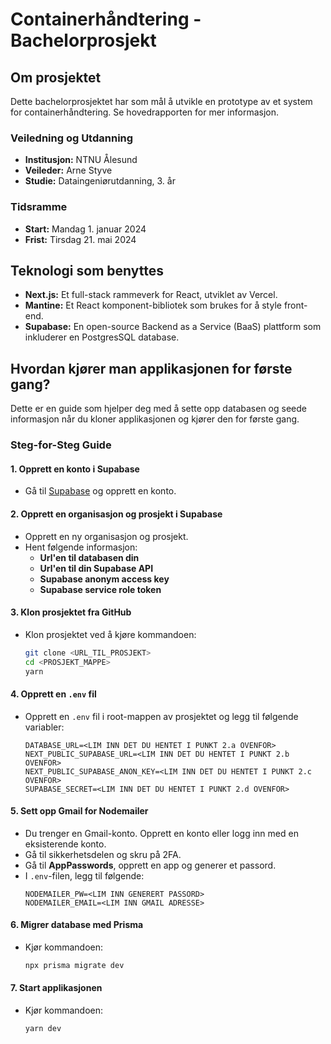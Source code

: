 # Containerhåndtering - Bachelorprosjekt

## Om prosjektet

Dette bachelorprosjektet har som mål å utvikle en prototype av et system for containerhåndtering. Se hovedrapporten for mer informasjon.

### Veiledning og Utdanning

- **Institusjon:** NTNU Ålesund
- **Veileder:** Arne Styve
- **Studie:** Dataingeniørutdanning, 3. år

### Tidsramme

- **Start:** Mandag 1. januar 2024
- **Frist:** Tirsdag 21. mai 2024

## Teknologi som benyttes

- **Next.js:** Et full-stack rammeverk for React, utviklet av Vercel.
- **Mantine:** Et React komponent-bibliotek som brukes for å style front-end.
- **Supabase:** En open-source Backend as a Service (BaaS) plattform som inkluderer en PostgresSQL database.

## Hvordan kjører man applikasjonen for første gang?

Dette er en guide som hjelper deg med å sette opp databasen og seede informasjon når du kloner applikasjonen og kjører den for første gang.

### Steg-for-Steg Guide

#### 1. Opprett en konto i Supabase

- Gå til [Supabase](https://supabase.io) og opprett en konto.

#### 2. Opprett en organisasjon og prosjekt i Supabase

- Opprett en ny organisasjon og prosjekt.
- Hent følgende informasjon:
  - **Url'en til databasen din**
  - **Url'en til din Supabase API**
  - **Supabase anonym access key**
  - **Supabase service role token**

#### 3. Klon prosjektet fra GitHub

- Klon prosjektet ved å kjøre kommandoen:
  ```bash
  git clone <URL_TIL_PROSJEKT>
  cd <PROSJEKT_MAPPE>
  yarn
  ```

#### 4. Opprett en `.env` fil

- Opprett en `.env` fil i root-mappen av prosjektet og legg til følgende variabler:
  ```env
  DATABASE_URL=<LIM INN DET DU HENTET I PUNKT 2.a OVENFOR>
  NEXT_PUBLIC_SUPABASE_URL=<LIM INN DET DU HENTET I PUNKT 2.b OVENFOR>
  NEXT_PUBLIC_SUPABASE_ANON_KEY=<LIM INN DET DU HENTET I PUNKT 2.c OVENFOR>
  SUPABASE_SECRET=<LIM INN DET DU HENTET I PUNKT 2.d OVENFOR>
  ```

#### 5. Sett opp Gmail for Nodemailer

- Du trenger en Gmail-konto. Opprett en konto eller logg inn med en eksisterende konto.
- Gå til sikkerhetsdelen og skru på 2FA.
- Gå til **AppPasswords**, opprett en app og generer et passord.
- I `.env`-filen, legg til følgende:
  ```env
  NODEMAILER_PW=<LIM INN GENERERT PASSORD>
  NODEMAILER_EMAIL=<LIM INN GMAIL ADRESSE>
  ```

#### 6. Migrer database med Prisma

- Kjør kommandoen:
  ```bash
  npx prisma migrate dev
  ```

#### 7. Start applikasjonen

- Kjør kommandoen:
  ```bash
  yarn dev
  ```
